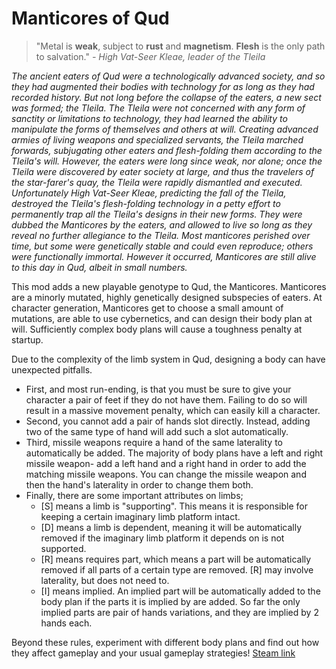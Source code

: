 # Manticores of Qud

> "Metal is **weak**, subject to **rust** and **magnetism**. **Flesh** is the only path to salvation."
*- High Vat-Seer Kleae, leader of the Tleila*

*The ancient eaters of Qud were a technologically advanced society, and so they had augmented their bodies with technology for as long as they had recorded history. But not long before the collapse of the eaters, a new sect was formed; the Tleila. The Tleila were not concerned with any form of sanctity or limitations to technology, they had learned the ability to manipulate the forms of themselves and others at will. Creating advanced armies of living weapons and specialized servants, the Tleila marched forwards, subjugating other eaters and flesh-folding them according to the Tleila's will. However, the eaters were long since weak, nor alone; once the Tleila were discovered by eater society at large, and thus the travelers of the star-farer's quay, the Tleila were rapidly dismantled and executed. Unfortunately High Vat-Seer Kleae, predicting the fall of the Tleila, destroyed the Tleila's flesh-folding technology in a petty effort to permanently trap all the Tleila's designs in their new forms. They were dubbed the Manticores by the eaters, and allowed to live so long as they reveal no further allegiance to the Tleila. Most manticores perished over time, but some were genetically stable and could even reproduce; others were functionally immortal. However it occurred, Manticores are still alive to this day in Qud, albeit in small numbers.*

This mod adds a new playable genotype to Qud, the Manticores. Manticores are a minorly mutated, highly genetically designed subspecies of eaters. At character generation, Manticores get to choose a small amount of mutations, are able to use cybernetics, and can design their body plan at will. Sufficiently complex body plans will cause a toughness penalty at startup.

Due to the complexity of the limb system in Qud, designing a body can have unexpected pitfalls.
- First, and most run-ending, is that you must be sure to give your character a pair of feet if they do not have them. Failing to do so will result in a massive movement penalty, which can easily kill a character.
- Second, you cannot add a pair of hands slot directly. Instead, adding two of the same type of hand will add such a slot automatically.
- Third, missile weapons require a hand of the same laterality to automatically be added. The majority of body plans have a left and right missile weapon- add a left hand and a right hand in order to add the matching missile weapons. You can change the missile weapon and then the hand's laterality in order to change them both.
- Finally, there are some important attributes on limbs;
  - [S] means a limb is "supporting". This means it is responsible for keeping a certain imaginary limb platform intact.
  - [D] means a limb is dependent, meaning it will be automatically removed if the imaginary limb platform it depends on is not supported.
  - [R] means requires part, which means a part will be automatically removed if all parts of a certain type are removed. [R] may involve laterality, but does not need to.
  - [I] means implied. An implied part will be automatically added to the body plan if the parts it is implied by are added. So far the only implied parts are pair of hands variations, and they are implied by 2 hands each.

Beyond these rules, experiment with different body plans and find out how they affect gameplay and your usual gameplay strategies! [Steam link](https://steamcommunity.com/sharedfiles/filedetails/?id=2601889262)
